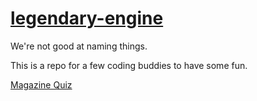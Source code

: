 # [legendary-engine](https://skillallhumans.github.io/legendary-engine/)
We're not good at naming things.

This is a repo for a few coding buddies to have some fun.

[Magazine Quiz](https://skillallhumans.github.io/legendary-engine/magazine-quiz.html)
